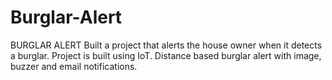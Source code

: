 # Burglar-Alert
BURGLAR ALERT Built a project that alerts the house owner when it detects a burglar. Project is built using IoT. Distance based burglar alert with image, buzzer and email notifications.
